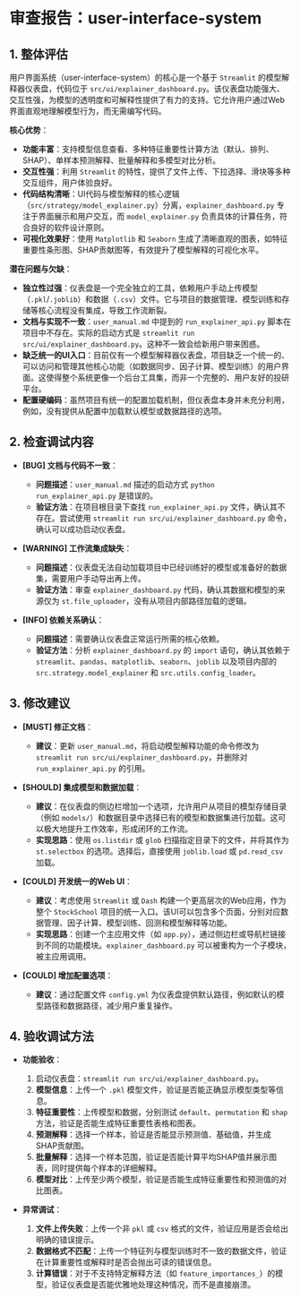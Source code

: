# 审查报告：user-interface-system

## 1. 整体评估

用户界面系统（user-interface-system）的核心是一个基于 `Streamlit` 的模型解释器仪表盘，代码位于 `src/ui/explainer_dashboard.py`。该仪表盘功能强大、交互性强，为模型的透明度和可解释性提供了有力的支持。它允许用户通过Web界面直观地理解模型行为，而无需编写代码。

**核心优势**：
- **功能丰富**：支持模型信息查看、多种特征重要性计算方法（默认、排列、SHAP）、单样本预测解释、批量解释和多模型对比分析。
- **交互性强**：利用 `Streamlit` 的特性，提供了文件上传、下拉选择、滑块等多种交互组件，用户体验良好。
- **代码结构清晰**：UI代码与模型解释的核心逻辑（`src/strategy/model_explainer.py`）分离，`explainer_dashboard.py` 专注于界面展示和用户交互，而 `model_explainer.py` 负责具体的计算任务，符合良好的软件设计原则。
- **可视化效果好**：使用 `Matplotlib` 和 `Seaborn` 生成了清晰直观的图表，如特征重要性条形图、SHAP贡献图等，有效提升了模型解释的可视化水平。

**潜在问题与欠缺**：
- **独立性过强**：仪表盘是一个完全独立的工具，依赖用户手动上传模型（`.pkl`/`.joblib`）和数据（`.csv`）文件。它与项目的数据管理、模型训练和存储等核心流程没有集成，导致工作流断裂。
- **文档与实现不一致**：`user_manual.md` 中提到的 `run_explainer_api.py` 脚本在项目中不存在。实际的启动方式是 `streamlit run src/ui/explainer_dashboard.py`。这种不一致会给新用户带来困惑。
- **缺乏统一的UI入口**：目前仅有一个模型解释器仪表盘，项目缺乏一个统一的、可以访问和管理其他核心功能（如数据同步、因子计算、模型训练）的用户界面。这使得整个系统更像一个后台工具集，而非一个完整的、用户友好的投研平台。
- **配置硬编码**：虽然项目有统一的配置加载机制，但仪表盘本身并未充分利用，例如，没有提供从配置中加载默认模型或数据路径的选项。

## 2. 检查调试内容

- **[BUG] 文档与代码不一致**：
  - **问题描述**：`user_manual.md` 描述的启动方式 `python run_explainer_api.py` 是错误的。
  - **验证方法**：在项目根目录下查找 `run_explainer_api.py` 文件，确认其不存在。尝试使用 `streamlit run src/ui/explainer_dashboard.py` 命令，确认可以成功启动仪表盘。

- **[WARNING] 工作流集成缺失**：
  - **问题描述**：仪表盘无法自动加载项目中已经训练好的模型或准备好的数据集，需要用户手动导出再上传。
  - **验证方法**：审查 `explainer_dashboard.py` 代码，确认其数据和模型的来源仅为 `st.file_uploader`，没有从项目内部路径加载的逻辑。

- **[INFO] 依赖关系确认**：
  - **问题描述**：需要确认仪表盘正常运行所需的核心依赖。
  - **验证方法**：分析 `explainer_dashboard.py` 的 `import` 语句，确认其依赖于 `streamlit`、`pandas`、`matplotlib`、`seaborn`、`joblib` 以及项目内部的 `src.strategy.model_explainer` 和 `src.utils.config_loader`。

## 3. 修改建议

- **[MUST] 修正文档**：
  - **建议**：更新 `user_manual.md`，将启动模型解释功能的命令修改为 `streamlit run src/ui/explainer_dashboard.py`，并删除对 `run_explainer_api.py` 的引用。

- **[SHOULD] 集成模型和数据加载**：
  - **建议**：在仪表盘的侧边栏增加一个选项，允许用户从项目的模型存储目录（例如 `models/`）和数据目录中选择已有的模型和数据集进行加载。这可以极大地提升工作效率，形成闭环的工作流。
  - **实现思路**：使用 `os.listdir` 或 `glob` 扫描指定目录下的文件，并将其作为 `st.selectbox` 的选项。选择后，直接使用 `joblib.load` 或 `pd.read_csv` 加载。

- **[COULD] 开发统一的Web UI**：
  - **建议**：考虑使用 `Streamlit` 或 `Dash` 构建一个更高层次的Web应用，作为整个 `StockSchool` 项目的统一入口。该UI可以包含多个页面，分别对应数据管理、因子计算、模型训练、回测和模型解释等功能。
  - **实现思路**：创建一个主应用文件（如 `app.py`），通过侧边栏或导航栏链接到不同的功能模块。`explainer_dashboard.py` 可以被重构为一个子模块，被主应用调用。

- **[COULD] 增加配置选项**：
  - **建议**：通过配置文件 `config.yml` 为仪表盘提供默认路径，例如默认的模型路径和数据路径，减少用户重复操作。

## 4. 验收调试方法

- **功能验收**：
  1. 启动仪表盘：`streamlit run src/ui/explainer_dashboard.py`。
  2. **模型信息**：上传一个 `.pkl` 模型文件，验证是否能正确显示模型类型等信息。
  3. **特征重要性**：上传模型和数据，分别测试 `default`、`permutation` 和 `shap` 方法，验证是否能生成特征重要性表格和图表。
  4. **预测解释**：选择一个样本，验证是否能显示预测值、基础值，并生成SHAP贡献图。
  5. **批量解释**：选择一个样本范围，验证是否能计算平均SHAP值并展示图表，同时提供每个样本的详细解释。
  6. **模型对比**：上传至少两个模型，验证是否能生成特征重要性和预测值的对比图表。

- **异常调试**：
  1. **文件上传失败**：上传一个非 `pkl` 或 `csv` 格式的文件，验证应用是否会给出明确的错误提示。
  2. **数据格式不匹配**：上传一个特征列与模型训练时不一致的数据文件，验证在计算重要性或解释时是否会抛出可读的错误信息。
  3. **计算错误**：对于不支持特定解释方法（如 `feature_importances_`）的模型，验证仪表盘是否能优雅地处理这种情况，而不是直接崩溃。